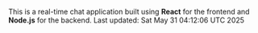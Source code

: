 This is a real-time chat application built using **React** for the frontend and **Node.js** for the backend.
Last updated: Sat May 31 04:12:06 UTC 2025
